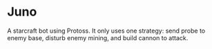 # Juno
A starcraft bot using Protoss. It only uses one strategy: send probe to enemy base, disturb enemy mining, and build cannon to attack. 
